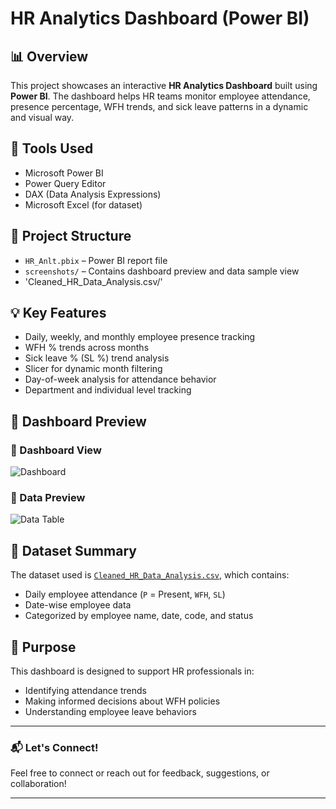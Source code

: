 # HR Analytics Dashboard (Power BI)

## 📊 Overview
This project showcases an interactive **HR Analytics Dashboard** built using **Power BI**. The dashboard helps HR teams monitor employee attendance, presence percentage, WFH trends, and sick leave patterns in a dynamic and visual way.

## 🧰 Tools Used
- Microsoft Power BI
- Power Query Editor
- DAX (Data Analysis Expressions)
- Microsoft Excel (for dataset)

## 📂 Project Structure
- `HR_Anlt.pbix` – Power BI report file
- `screenshots/` – Contains dashboard preview and data sample view
- 'Cleaned_HR_Data_Analysis.csv/'

## 💡 Key Features
- Daily, weekly, and monthly employee presence tracking
- WFH % trends across months
- Sick leave % (SL %) trend analysis
- Slicer for dynamic month filtering
- Day-of-week analysis for attendance behavior
- Department and individual level tracking

## 📸 Dashboard Preview

### 🔹 Dashboard View
![Dashboard](screenshots/dashboard_view.png)

### 🔹 Data Preview
![Data Table](screenshots/data_view.png)

## 📁 Dataset Summary

The dataset used is [`Cleaned_HR_Data_Analysis.csv`](./Cleaned_HR_Data_Analysis.csv), which contains:
- Daily employee attendance (`P` = Present, `WFH`, `SL`)
- Date-wise employee data
- Categorized by employee name, date, code, and status

## 📌 Purpose
This dashboard is designed to support HR professionals in:
- Identifying attendance trends
- Making informed decisions about WFH policies
- Understanding employee leave behaviors

---

### 📬 Let's Connect!
Feel free to connect or reach out for feedback, suggestions, or collaboration!

---
